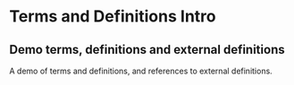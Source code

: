# Terms and Definitions Intro

## Demo terms, definitions and external definitions

A demo of terms and definitions, and references to external definitions.

<!-- Leave this code snippet if you want an alphabet index -->
<div id="alphabet-index-h7vc6omi2hr2880"></div>
